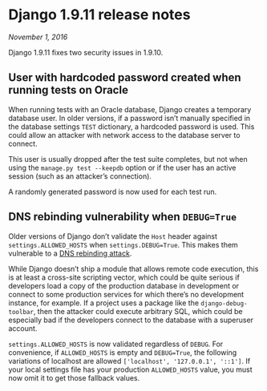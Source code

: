 # Django 1.9.11 release notes

*November 1, 2016*

Django 1.9.11 fixes two security issues in 1.9.10.

## User with hardcoded password created when running tests on Oracle

When running tests with an Oracle database, Django creates a temporary database
user. In older versions, if a password isn’t manually specified in the database
settings `TEST` dictionary, a hardcoded password is used. This could allow
an attacker with network access to the database server to connect.

This user is usually dropped after the test suite completes, but not when using
the `manage.py test --keepdb` option or if the user has an active session
(such as an attacker’s connection).

A randomly generated password is now used for each test run.

## DNS rebinding vulnerability when `DEBUG=True`

Older versions of Django don’t validate the `Host` header against
`settings.ALLOWED_HOSTS` when `settings.DEBUG=True`. This makes them
vulnerable to a [DNS rebinding attack](https://benmmurphy.github.io/blog/2016/07/11/rails-webconsole-dns-rebinding/).

While Django doesn’t ship a module that allows remote code execution, this is
at least a cross-site scripting vector, which could be quite serious if
developers load a copy of the production database in development or connect to
some production services for which there’s no development instance, for
example. If a project uses a package like the `django-debug-toolbar`, then
the attacker could execute arbitrary SQL, which could be especially bad if the
developers connect to the database with a superuser account.

`settings.ALLOWED_HOSTS` is now validated regardless of `DEBUG`. For
convenience, if `ALLOWED_HOSTS` is empty and `DEBUG=True`, the following
variations of localhost are allowed `['localhost', '127.0.0.1', '::1']`. If
your local settings file has your production `ALLOWED_HOSTS` value, you must
now omit it to get those fallback values.
